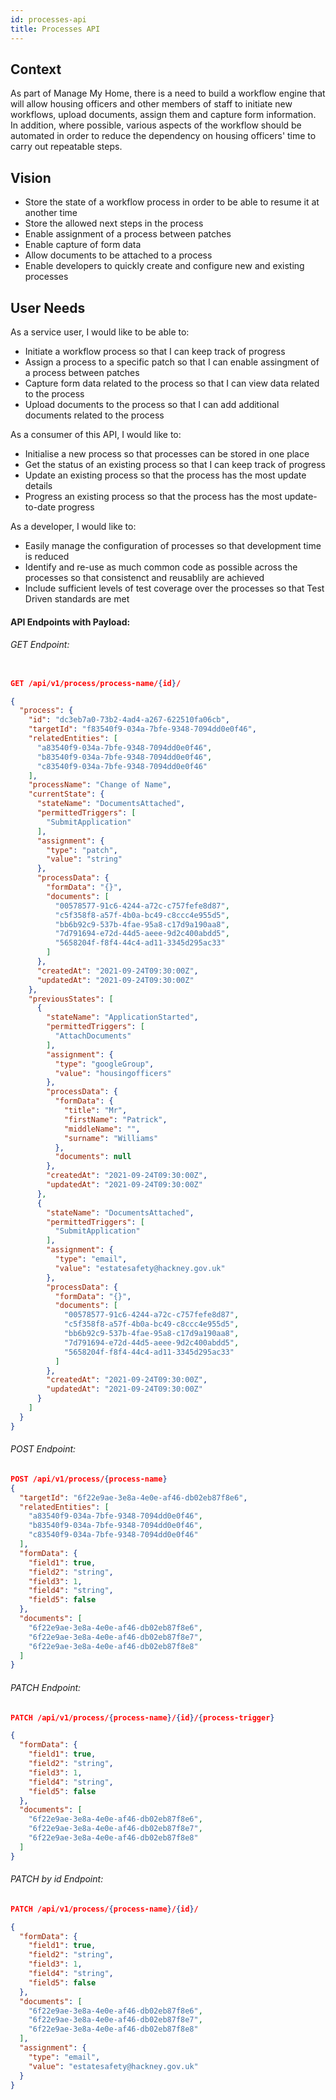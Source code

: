 ```yaml
---
id: processes-api
title: Processes API
---
```



## Context
As part of Manage My Home, there is a need to build a workflow engine that will allow housing officers and other members of staff to initiate new workflows, upload documents, assign them and capture form information. In addition, where possible, various aspects of the workflow should be automated in order to reduce the dependency on housing officers' time to carry out repeatable steps.

## Vision
- Store the state of a workflow process in order to be able to resume it at another time
- Store the allowed next steps in the process
- Enable assignment of a process between patches
- Enable capture of form data
- Allow documents to be attached to a process
- Enable developers to quickly create and configure new and existing processes

## User Needs
As a service user, I would like to be able to:
- Initiate a workflow process so that I can keep track of progress
- Assign a process to a specific patch so that I can enable assingment of a process between patches
- Capture form data related to the process so that I can view data related to the process
- Upload documents to the process so that I can add additional documents related to the process

As a consumer of this API, I would like to:
- Initialise a new process so that processes can be stored in one place
- Get the status of an existing process so that I can keep track of progress
- Update an existing process so that the process has the most update details
- Progress an existing process so that the process has the most update-to-date progress

As a developer, I would like to:
- Easily manage the configuration of processes so that development time is reduced
- Identify and re-use as much common code as possible across the processes so that consistenct and reusablily are achieved
- Include sufficient levels of test coverage over the processes so that Test Driven standards are met


#### API Endpoints with Payload:

###### GET Endpoint:

```json

GET /api/v1/process/process-name/{id}/

{
  "process": {
    "id": "dc3eb7a0-73b2-4ad4-a267-622510fa06cb",
    "targetId": "f83540f9-034a-7bfe-9348-7094dd0e0f46",
    "relatedEntities": [
      "a83540f9-034a-7bfe-9348-7094dd0e0f46",
      "b83540f9-034a-7bfe-9348-7094dd0e0f46",
      "c83540f9-034a-7bfe-9348-7094dd0e0f46"
    ],
    "processName": "Change of Name",
    "currentState": {
      "stateName": "DocumentsAttached",
      "permittedTriggers": [
        "SubmitApplication"
      ],
      "assignment": {
        "type": "patch",
        "value": "string"
      },
      "processData": {
        "formData": "{}",
        "documents": [
          "00578577-91c6-4244-a72c-c757fefe8d87",
          "c5f358f8-a57f-4b0a-bc49-c8ccc4e955d5",
          "bb6b92c9-537b-4fae-95a8-c17d9a190aa8",
          "7d791694-e72d-44d5-aeee-9d2c400abdd5",
          "5658204f-f8f4-44c4-ad11-3345d295ac33"
        ]
      },
      "createdAt": "2021-09-24T09:30:00Z",
      "updatedAt": "2021-09-24T09:30:00Z"
    },
    "previousStates": [
      {
        "stateName": "ApplicationStarted",
        "permittedTriggers": [
          "AttachDocuments"
        ],
        "assignment": {
          "type": "googleGroup",
          "value": "housingofficers"
        },
        "processData": {
          "formData": {
            "title": "Mr",
            "firstName": "Patrick",
            "middleName": "",
            "surname": "Williams"
          },
          "documents": null
        },
        "createdAt": "2021-09-24T09:30:00Z",
        "updatedAt": "2021-09-24T09:30:00Z"
      },
      {
        "stateName": "DocumentsAttached",
        "permittedTriggers": [
          "SubmitApplication"
        ],
        "assignment": {
          "type": "email",
          "value": "estatesafety@hackney.gov.uk"
        },
        "processData": {
          "formData": "{}",
          "documents": [
            "00578577-91c6-4244-a72c-c757fefe8d87",
            "c5f358f8-a57f-4b0a-bc49-c8ccc4e955d5",
            "bb6b92c9-537b-4fae-95a8-c17d9a190aa8",
            "7d791694-e72d-44d5-aeee-9d2c400abdd5",
            "5658204f-f8f4-44c4-ad11-3345d295ac33"
          ]
        },
        "createdAt": "2021-09-24T09:30:00Z",
        "updatedAt": "2021-09-24T09:30:00Z"
      }
    ]
  }
}
```

###### POST Endpoint:

```json
POST /api/v1/process/{process-name}
{
  "targetId": "6f22e9ae-3e8a-4e0e-af46-db02eb87f8e6",
  "relatedEntities": [
    "a83540f9-034a-7bfe-9348-7094dd0e0f46",
    "b83540f9-034a-7bfe-9348-7094dd0e0f46",
    "c83540f9-034a-7bfe-9348-7094dd0e0f46"
  ],
  "formData": {
    "field1": true,
    "field2": "string",
    "field3": 1,
    "field4": "string",
    "field5": false
  },
  "documents": [
    "6f22e9ae-3e8a-4e0e-af46-db02eb87f8e6",
    "6f22e9ae-3e8a-4e0e-af46-db02eb87f8e7",
    "6f22e9ae-3e8a-4e0e-af46-db02eb87f8e8"
  ]
}
```

###### PATCH Endpoint:

```json
PATCH /api/v1/process/{process-name}/{id}/{process-trigger}

{
  "formData": {
    "field1": true,
    "field2": "string",
    "field3": 1,
    "field4": "string",
    "field5": false
  },
  "documents": [
    "6f22e9ae-3e8a-4e0e-af46-db02eb87f8e6",
    "6f22e9ae-3e8a-4e0e-af46-db02eb87f8e7",
    "6f22e9ae-3e8a-4e0e-af46-db02eb87f8e8"
  ]
}

```

###### PATCH by id Endpoint:

```json
PATCH /api/v1/process/{process-name}/{id}/

{
  "formData": {
    "field1": true,
    "field2": "string",
    "field3": 1,
    "field4": "string",
    "field5": false
  },
  "documents": [
    "6f22e9ae-3e8a-4e0e-af46-db02eb87f8e6",
    "6f22e9ae-3e8a-4e0e-af46-db02eb87f8e7",
    "6f22e9ae-3e8a-4e0e-af46-db02eb87f8e8"
  ],
  "assignment": {
    "type": "email",
    "value": "estatesafety@hackney.gov.uk"
  }
}

```
